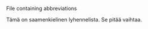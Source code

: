 File containing abbreviations 

Tämä on saamenkielinen lyhennelista. Se pitää vaihtaa.


















